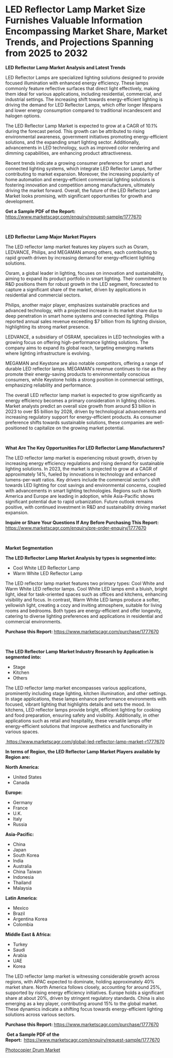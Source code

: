<p><h1>LED Reflector Lamp Market Size Furnishes Valuable Information Encompassing Market Share, Market Trends, and Projections Spanning from 2025 to 2032</h1></p><p><strong>LED Reflector Lamp Market Analysis and Latest Trends</strong></p>
<p><p>LED Reflector Lamps are specialized lighting solutions designed to provide focused illumination with enhanced energy efficiency. These lamps commonly feature reflective surfaces that direct light effectively, making them ideal for various applications, including residential, commercial, and industrial settings. The increasing shift towards energy-efficient lighting is driving the demand for LED Reflector Lamps, which offer longer lifespans and lower energy consumption compared to traditional incandescent and halogen options.</p><p>The LED Reflector Lamp Market is expected to grow at a CAGR of 10.1% during the forecast period. This growth can be attributed to rising environmental awareness, government initiatives promoting energy-efficient solutions, and the expanding smart lighting sector. Additionally, advancements in LED technology, such as improved color rendering and dimming capabilities, are enhancing product attractiveness. </p><p>Recent trends indicate a growing consumer preference for smart and connected lighting systems, which integrate LED Reflector Lamps, further contributing to market expansion. Moreover, the increasing popularity of home automation and energy-efficient commercial lighting solutions is fostering innovation and competition among manufacturers, ultimately driving the market forward. Overall, the future of the LED Reflector Lamp Market looks promising, with significant opportunities for growth and development.</p></p>
<p><strong>Get a Sample PDF of the Report:&nbsp;</strong> <a href="https://www.marketscagr.com/enquiry/request-sample/1777670?utm_campaign=3440&utm_medium=2&utm_source=Github&utm_content=ia&utm_term=06042025&utm_id=led-reflector-lamp">https://www.marketscagr.com/enquiry/request-sample/1777670</a></p>
<p>&nbsp;</p>
<p><strong>LED Reflector Lamp Major Market Players</strong></p>
<p><p>The LED reflector lamp market features key players such as Osram, LEDVANCE, Philips, and MEGAMAN among others, each contributing to rapid growth driven by increasing demand for energy-efficient lighting solutions. </p><p>Osram, a global leader in lighting, focuses on innovation and sustainability, aiming to expand its product portfolio in smart lighting. Their commitment to R&D positions them for robust growth in the LED segment, forecasted to capture a significant share of the market, driven by applications in residential and commercial sectors.</p><p>Philips, another major player, emphasizes sustainable practices and advanced technology, with a projected increase in its market share due to deep penetration in smart home systems and connected lighting. Philips reported annual sales revenue exceeding $7 billion from its lighting division, highlighting its strong market presence.</p><p>LEDVANCE, a subsidiary of OSRAM, specializes in LED technologies with a growing focus on offering high-performance lighting solutions. The company aims to expand its global reach, targeting emerging markets where lighting infrastructure is evolving.</p><p>MEGAMAN and Keystone are also notable competitors, offering a range of durable LED reflector lamps. MEGAMAN's revenue continues to rise as they promote their energy-saving products to environmentally conscious consumers, while Keystone holds a strong position in commercial settings, emphasizing reliability and performance.</p><p>The overall LED reflector lamp market is expected to grow significantly as energy efficiency becomes a primary consideration in lighting choices. Market analysts predict an overall size growth from around $3 billion in 2023 to over $5 billion by 2028, driven by technological advancements and increasing regulatory support for energy-efficient products. As consumer preference shifts towards sustainable solutions, these companies are well-positioned to capitalize on the growing market potential.</p></p>
<p>&nbsp;</p>
<p><strong>What Are The Key Opportunities For LED Reflector Lamp Manufacturers?</strong></p>
<p><p>The LED reflector lamp market is experiencing robust growth, driven by increasing energy efficiency regulations and rising demand for sustainable lighting solutions. In 2023, the market is projected to grow at a CAGR of approximately 14%, fueled by innovations in technology and enhanced lumens-per-watt ratios. Key drivers include the commercial sector's shift towards LED lighting for cost savings and environmental concerns, coupled with advancements in smart lighting technologies. Regions such as North America and Europe are leading in adoption, while Asia-Pacific shows significant potential due to rapid urbanization. Future outlook remains positive, with continued investment in R&D and sustainability driving market expansion.</p></p>
<p><strong>Inquire or Share Your Questions If Any Before Purchasing This Report:</strong> <a href="https://www.marketscagr.com/enquiry/pre-order-enquiry/1777670?utm_campaign=3440&utm_medium=2&utm_source=Github&utm_content=ia&utm_term=06042025&utm_id=led-reflector-lamp">https://www.marketscagr.com/enquiry/pre-order-enquiry/1777670</a></p>
<p>&nbsp;</p>
<p><strong>Market Segmentation</strong></p>
<p><strong>The LED Reflector Lamp Market Analysis by types is segmented into:</strong></p>
<p><ul><li>Cool White LED Reflector Lamp</li><li>Warm White LED Reflector Lamp</li></ul></p>
<p><p>The LED reflector lamp market features two primary types: Cool White and Warm White LED reflector lamps. Cool White LED lamps emit a bluish, bright light, ideal for task-oriented spaces such as offices and kitchens, enhancing visibility and focus. In contrast, Warm White LED lamps produce a softer, yellowish light, creating a cozy and inviting atmosphere, suitable for living rooms and bedrooms. Both types are energy-efficient and offer longevity, catering to diverse lighting preferences and applications in residential and commercial environments.</p></p>
<p><strong>Purchase this Report:&nbsp;</strong><a href="https://www.marketscagr.com/purchase/1777670?utm_campaign=3440&utm_medium=2&utm_source=Github&utm_content=ia&utm_term=06042025&utm_id=led-reflector-lamp">https://www.marketscagr.com/purchase/1777670</a></p>
<p>&nbsp;</p>
<p><strong>The LED Reflector Lamp Market Industry Research by Application is segmented into:</strong></p>
<p><ul><li>Stage</li><li>Kitchen</li><li>Others</li></ul></p>
<p><p>The LED reflector lamp market encompasses various applications, prominently including stage lighting, kitchen illumination, and other settings. In stage applications, these lamps enhance performance environments with focused, vibrant lighting that highlights details and sets the mood. In kitchens, LED reflector lamps provide bright, efficient lighting for cooking and food preparation, ensuring safety and visibility. Additionally, in other applications such as retail and hospitality, these versatile lamps offer energy-efficient solutions that improve aesthetics and functionality in various spaces.</p></p>
<p><a href="https://www.marketscagr.com/global-led-reflector-lamp-market-r1777670?utm_campaign=3440&utm_medium=2&utm_source=Github&utm_content=ia&utm_term=06042025&utm_id=led-reflector-lamp">&nbsp;https://www.marketscagr.com/global-led-reflector-lamp-market-r1777670</a></p>
<p><strong>In terms of Region, the LED Reflector Lamp Market Players available by Region are:</strong></p>
<p>
    <p> <strong> North America: </strong>
        <ul>
            <li>United States</li>
            <li>Canada</li>
        </ul>
        </p> 
    <p> <strong> Europe: </strong>
        <ul>
            <li>Germany</li>
            <li>France</li>
            <li>U.K.</li>
            <li>Italy</li>
            <li>Russia</li>
        </ul>
        </p> 
    <p> <strong> Asia-Pacific: </strong>
        <ul>
            <li>China</li>
            <li>Japan</li>
            <li>South Korea</li>
            <li>India</li>
            <li>Australia</li>
            <li>China Taiwan</li>
            <li>Indonesia</li>
            <li>Thailand</li>
            <li>Malaysia</li>
        </ul>
        </p> 
    <p> <strong> Latin America: </strong>
        <ul>
            <li>Mexico</li>
            <li>Brazil</li>
            <li>Argentina Korea</li>
            <li>Colombia</li>
        </ul>
        </p> 
    <p> <strong> Middle East & Africa: </strong>
        <ul>
            <li>Turkey</li>
            <li>Saudi</li>
            <li>Arabia</li>
            <li>UAE</li>
            <li>Korea</li>
        </ul>
    </p>
    </p>
<p><p>The LED reflector lamp market is witnessing considerable growth across regions, with APAC expected to dominate, holding approximately 40% market share. North America follows closely, accounting for around 25%, supported by rising energy efficiency initiatives. Europe holds a significant share at about 20%, driven by stringent regulatory standards. China is also emerging as a key player, contributing around 15% to the global market. These dynamics indicate a shifting focus towards energy-efficient lighting solutions across various sectors.</p></p>
<p><strong>Purchase this Report: </strong><a href="https://www.marketscagr.com/purchase/1777670?utm_campaign=3440&utm_medium=2&utm_source=Github&utm_content=ia&utm_term=06042025&utm_id=led-reflector-lamp">https://www.marketscagr.com/purchase/1777670</a></p>
<p>&nbsp;<strong>Get a Sample PDF of the Report:&nbsp;&nbsp;</strong><a href="https://www.marketscagr.com/enquiry/request-sample/1777670?utm_campaign=3440&utm_medium=2&utm_source=Github&utm_content=ia&utm_term=06042025&utm_id=led-reflector-lamp">https://www.marketscagr.com/enquiry/request-sample/1777670</a></p>
<p><strong></strong></p>
<p><p><a href="https://github.com/wyettillesr4/Market-Research-Report-List-1/blob/main/photocopier-drum-market.md?utm_campaign=3440&utm_medium=2&utm_source=Github&utm_content=ia&utm_term=06042025&utm_id=led-reflector-lamp">Photocopier Drum Market</a></p></p>